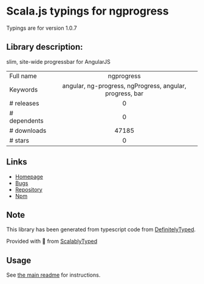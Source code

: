 
# Scala.js typings for ngprogress

Typings are for version 1.0.7

## Library description:
slim, site-wide progressbar for AngularJS

|                    |                 |
| ------------------ | :-------------: |
| Full name          | ngprogress |
| Keywords           | angular, ng-progress, ngProgress, angular, progress, bar |
| # releases         | 0 |
| # dependents       | 0 |
| # downloads        | 47185 |
| # stars            | 0 |

## Links
- [Homepage](https://github.com/VictorBjelkholm/ngProgress#readme)
- [Bugs](https://github.com/VictorBjelkholm/ngProgress/issues)
- [Repository](https://github.com/VictorBjelkholm/ngProgress)
- [Npm](https://www.npmjs.com/package/ngprogress)
    


## Note
This library has been generated from typescript code from [DefinitelyTyped](https://definitelytyped.org).

Provided with :purple_heart: from [ScalablyTyped](https://github.com/oyvindberg/ScalablyTyped)

## Usage
See [the main readme](../../readme.md) for instructions.



